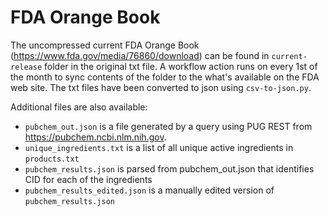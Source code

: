 # FDA Orange Book
The uncompressed current FDA Orange Book (https://www.fda.gov/media/76860/download) can be found in `current-release` folder in the original txt file. A workflow action runs on every 1st of the month to sync contents of the folder to the what's available on the FDA web site. The txt files have been converted to json using `csv-to-json.py`. 

Additional files are also available:
* `pubchem_out.json` is a file generated by a query using PUG REST from https://pubchem.ncbi.nlm.nih.gov.
* `unique_ingredients.txt` is a list of all unique active ingredients in `products.txt`
* `pubchem_results.json` is parsed from pubchem_out.json that identifies CID for each of the ingredients
* `pubchem_results_edited.json` is a manually edited version of `pubchem_results.json`


